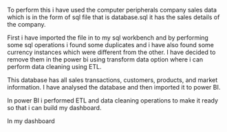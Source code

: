 To perform this i have used the computer peripherals company sales data which is in the form of sql file that is database.sql it has the sales details of the company. 

First i have imported the file in to my sql workbench and by performing some sql operations i found some duplicates and i have also found some currency instances which were different from the other. I have decided to remove them in the power bi using transform data option where i can perform data cleaning using ETL.

This database has all sales transactions, customers, products, and market information. I have analysed the database and then imported it to power BI.

In power BI i performed ETL and data cleaning operations to make it ready so that i can build my dashboard.

In my dashboard
